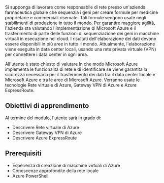 Si supponga di lavorare come responsabile di rete presso un'azienda farmaceutica globale che sequenzia i geni per creare formule per medicine proprietarie e commerciali riservate. Tali formule vengono usate negli stabilimenti di produzione in tutto il mondo. Per garantire maggiore agilità, l'azienda sta valutando l'implementazione di Microsoft Azure e il trasferimento di parte delle funzioni di sequenziazione dei geni in macchine virtuali in esecuzione nel cloud. I risultati dell'elaborazione dei dati devono essere disponibili in più aree in tutto il mondo. Attualmente, l'elaborazione viene eseguita in data center locali, usando una rete privata virtuale (VPN) per connettere i data center in ogni area.

All'utente è stato chiesto di valutare in che modo Microsoft Azure implementa le funzionalità di rete e di identificare se viene garantita la sicurezza necessaria per il trasferimento dei dati tra il data center locale e Microsoft Azure e tra le aree di Microsoft Azure. Verranno usate le tecnologie Rete virtuale di Azure, Gateway VPN di Azure e Azure ExpressRoute.

## <a name="learning-objectives"></a>Obiettivi di apprendimento

Al termine del modulo, l'utente sarà in grado di:

- Descrivere Rete virtuale di Azure
- Descrivere Gateway VPN di Azure
- Descrivere Azure ExpressRoute

## <a name="prerequisites"></a>Prerequisiti

- Esperienza di creazione di macchine virtuali di Azure
- Conoscenze approfondite della rete locale
- Azure PowerShell
